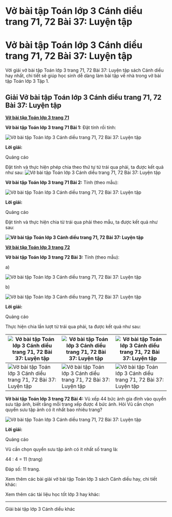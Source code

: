 # Vở bài tập Toán lớp 3 Cánh diều trang 71, 72 Bài 37: Luyện tập

# Vở bài tập Toán lớp 3 Cánh diều trang 71, 72 Bài 37: Luyện tập

Với giải vở bài tập Toán lớp 3 trang 71, 72 Bài 37: Luyện tập sách Cánh diều hay nhất, chi tiết sẽ giúp học sinh dễ dàng làm bài tập về nhà trong vở bài tập Toán lớp 3 Tập 1.

## Giải Vở bài tập Toán lớp 3 Cánh diều trang 71, 72 Bài 37: Luyện tập

[**Vở bài tập Toán lớp 3 trang 71**](https://vietjack.com/vbt-toan-3-cd/vbt-toan-lop-3-trang-71-tap-1.jsp)

**Vở bài tập Toán lớp 3 trang 71 Bài 1:** Đặt tính rồi tính:

![Vở bài tập Toán lớp 3 Cánh diều trang 71, 72 Bài 37: Luyện tập](https://vietjack.com/vbt-toan-3-cd/images/luyen-tap-trang-71-1.PNG)

**Lời giải:**

Quảng cáo

Đặt tính và thực hiện phép chia theo thứ tự từ trái qua phải, ta được kết quả như sau: ![Vở bài tập Toán lớp 3 Cánh diều trang 71, 72 Bài 37: Luyện tập](https://vietjack.com/vbt-toan-3-cd/images/luyen-tap-trang-71-143835.PNG)

**Vở bài tập Toán lớp 3 trang 71 Bài 2:** Tính (theo mẫu):

![Vở bài tập Toán lớp 3 Cánh diều trang 71, 72 Bài 37: Luyện tập](https://vietjack.com/vbt-toan-3-cd/images/luyen-tap-trang-71-143837.PNG)

**Lời giải:**

Quảng cáo

Đặt tính và thực hiện chia từ trái qua phải theo mẫu, ta được kết quả như sau: 

**![Vở bài tập Toán lớp 3 Cánh diều trang 71, 72 Bài 37: Luyện tập](https://vietjack.com/vbt-toan-3-cd/images/luyen-tap-trang-71-143836.PNG)**

[**Vở bài tập Toán lớp 3 trang 72**](https://vietjack.com/vbt-toan-3-cd/vbt-toan-lop-3-trang-72-tap-1.jsp)

**Vở bài tập Toán lớp 3 trang 72 Bài 3:** Tính (theo mẫu):

a) 

![Vở bài tập Toán lớp 3 Cánh diều trang 71, 72 Bài 37: Luyện tập](https://vietjack.com/vbt-toan-3-cd/images/luyen-tap-trang-71-143839.PNG)

b) 

![Vở bài tập Toán lớp 3 Cánh diều trang 71, 72 Bài 37: Luyện tập](https://vietjack.com/vbt-toan-3-cd/images/luyen-tap-trang-71-143838.PNG)

**Lời giải:**

Quảng cáo

Thực hiện chia lần lượt từ trái qua phải, ta được kết quả như sau:

![Vở bài tập Toán lớp 3 Cánh diều trang 71, 72 Bài 37: Luyện tập](https://vietjack.com/vbt-toan-3-cd/images/luyen-tap-trang-71-143842.PNG) | ![Vở bài tập Toán lớp 3 Cánh diều trang 71, 72 Bài 37: Luyện tập](https://vietjack.com/vbt-toan-3-cd/images/luyen-tap-trang-71-143843.PNG) | ![Vở bài tập Toán lớp 3 Cánh diều trang 71, 72 Bài 37: Luyện tập](https://vietjack.com/vbt-toan-3-cd/images/luyen-tap-trang-71-143844.PNG)  
---|---|---  
![Vở bài tập Toán lớp 3 Cánh diều trang 71, 72 Bài 37: Luyện tập](https://vietjack.com/vbt-toan-3-cd/images/luyen-tap-trang-71-143845.PNG) | ![Vở bài tập Toán lớp 3 Cánh diều trang 71, 72 Bài 37: Luyện tập](https://vietjack.com/vbt-toan-3-cd/images/luyen-tap-trang-71-143846.PNG) | ![Vở bài tập Toán lớp 3 Cánh diều trang 71, 72 Bài 37: Luyện tập](https://vietjack.com/vbt-toan-3-cd/images/luyen-tap-trang-71-143847.PNG)  
  
**Vở bài tập Toán lớp 3 trang 72 Bài 4:** Vũ xếp 44 bức ảnh gia đình vào quyển sưu tập ảnh, biết rằng mỗi trang xếp được 4 bức ảnh. Hỏi Vũ cần chọn quyển sưu tập ảnh có ít nhất bao nhiêu trang?

![Vở bài tập Toán lớp 3 Cánh diều trang 71, 72 Bài 37: Luyện tập](https://vietjack.com/vbt-toan-3-cd/images/luyen-tap-trang-71-143841.PNG)

**Lời giải:**

Quảng cáo

Vũ cần chọn quyển sưu tập ảnh có ít nhất số trang là:

44 : 4 = 11 (trang) 

Đáp số: 11 trang. 

Xem thêm các bài giải vở bài tập Toán lớp 3 sách Cánh diều hay, chi tiết khác:

Xem thêm các tài liệu học tốt lớp 3 hay khác:

* * *

Giải bài tập lớp 3 Cánh diều khác
